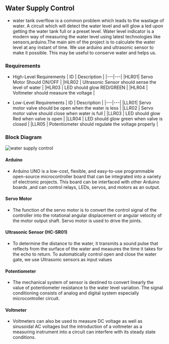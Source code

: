 ## Water Supply Control
- water tank overflow is a common problem which leads to the wastage of water. A circuit which will detect the water level and will glow a led upon getting the water tank full or a preset level. Water level indicator is a modern way of measuring the water level using latest technologies like sensors,arduino.The main aim of the project is to calculate the water level at any instant of time. We use arduino and ultrasonic sensor to make it possible. This may be useful to conserve water and helps us.

### Requirements
- High-Level Requirements
| ID | Description |
  |---|---|
  |HLR01| Servo Motor Should ON/OFF |
  |HLR02 | Ultrasonic Sensor should sense the level of water |
  |HLR03 | LED should glow RED/GREEN |
  |HLR04 | Voltmeter should measure the voltage |
  
 - Low-Level Requirements
   | ID | Description |
    |---|---|
    |LLR01| Servo motor valve should be open when the water is less |
    |LLR02 | Servo motor valve should close when water is full |
    |LLR03 | LED should glow Red when valve is open |
    |LLR04 | LED should glow green when valve is closed |
    |LLR05 | Potentiometer should regulate the voltage properly |
  
### Block Diagram
![water supply control](https://user-images.githubusercontent.com/98817420/155746157-e282c0cd-1574-42bb-8356-e648e0c306d2.png)
#### Arduino
- Arduino UNO is a low-cost, flexible, and easy-to-use programmable open-source microcontroller board that can be integrated into a variety of electronic projects. This board can be interfaced with other Arduino boards ,and can control relays, LEDs, servos, and motors as an output.
#### Servo Motor
- The function of the servo motor is to convert the control signal of the controller into the rotational angular displacement or angular velocity of the motor output shaft. Servo motor is used to drive the joints.
#### Ultrasonic Sensor (HC-SR01)
- To determine the distance to the water, it transmits a sound pulse that reflects from the surface of the water and measures the time it takes for the echo to return. To automatically control open and close the water gate, we use Ultrasonic sensors as input values
#### Potentiometer
- The mechanical system of sensor is destined to convert linearly the value of potentiometer resistance to the water level variation. The signal conditioning consists of analog and digital system especially microcontroller circuit.
#### Voltmeter
- Voltmeters can also be used to measure DC voltage as well as sinusoidal AC voltages but the introduction of a voltmeter as a measuring instrument into a circuit can interfere with its steady state conditions.

